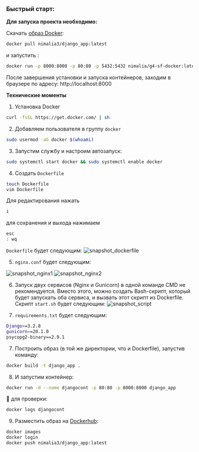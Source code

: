 

### **Быстрый старт:**
**Для запуска проекта необходимо:**

Скачать [образ Docker](https://hub.docker.com/repository/docker/nimalia3/django_app/general):

```bash 
docker pull nimalia3/django_app:latest
```
и запустить :
```bash 
docker run -p 8000:8000 -p 80:80 -p 5432:5432 nimalia/g4-sf-docker:latest
```

После завершения установки и запуска контейнеров, заходим в браузере по адресу:
 http://localhost:8000



**Технические моменты**

1. Установка Docker 

```bash 
curl -fsSL https://get.docker.com/ | sh 
 ```

2. Добавляем пользователя в группу ```docker```
```bash
sudo usermod -aG docker $(whoami)
```
3. Запустим службу и настроим автозапуск:
```bash
sudo systemctl start docker && sudo systemctl enable docker
```
4. Cоздать ```Dockerfile```
```bash
touch Dockerfile
vim Dockerfile
```
Для редактирования нажать 
```bash
i
```
для сохранения и выхода нажимаем 
```bash
esc 
: wq
```

```Dockerfile``` будет следующим:
![snapshot_dockerfile](imgforreadme/snapshot_dockerfile.png)

5. ```nginx.conf``` будет следующим:

![snapshot_nginx1](imgforreadme/nginx1.png)
![snapshot_nginx2](imgforreadme/nginx1.png)

6. Запуск двух сервисов (Nginx и Gunicorn) в одной команде CMD не рекомендуется. Вместо этого, можно создать Bash-скрипт, который будет запускать оба сервиса, и вызвать этот скрипт из Dockerfile.  
Скрипт ```start.sh``` будет следующим:
![snapshot_script](imgforreadme/script.png)

6. ```requirements.txt``` будет следующим:
```bash
Django==3.2.8
gunicorn==20.1.0
psycopg2-binary==2.9.1
```
7. Построить образ (в той же директории, что и Dockerfile), запустив команду:
```bash
docker build -t django_app .
```
8. И запустим контейнер:
```bash
docker run -d --name djangocont -p 80:80 -p 8000:8000 django_app
```

📝 для проверки:
```bash
docker logs djangocont
```
9. Разместить образ на [Dockerhub](https://hub.docker.com/repository/docker/nimalia3/django_app/general):
 ```bash
 docker images
docker login
docker push nimalia3/django_app:latest
```